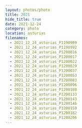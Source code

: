 ```yaml
---
layout: photos/photo
title: 2021
hide_title: true
date: 2021-12-24
category: photo
location: asturias
filenames:
  - 2021_12_24_asturias_P1190989
  - 2021_12_24_asturias_P1190992
  - 2021_12_24_asturias_P1200016
  - 2021_12_24_asturias_P1200017
  - 2021_12_24_asturias_P1200022
  - 2021_12_24_asturias_P1200029
  - 2021_12_24_asturias_P1200037
  - 2021_12_24_asturias_P1200053
  - 2021_12_24_asturias_P1200083
  - 2021_12_24_asturias_P1200096
  - 2021_12_24_asturias_P1200108
  - 2021_12_24_asturias_P1200133
  - 2021_12_24_asturias_P1200143
  - 2021_12_24_asturias_P1200146
  - 2021_12_24_asturias_P1200159
  - 2021_12_24_asturias_P1200182
  - 2021_12_24_asturias_P1200206
---
```

